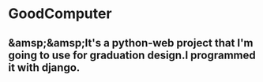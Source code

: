 # GoodComputer
## &amsp;&amsp;It's a python-web project that I'm going to use for graduation design.I programmed it with django.
